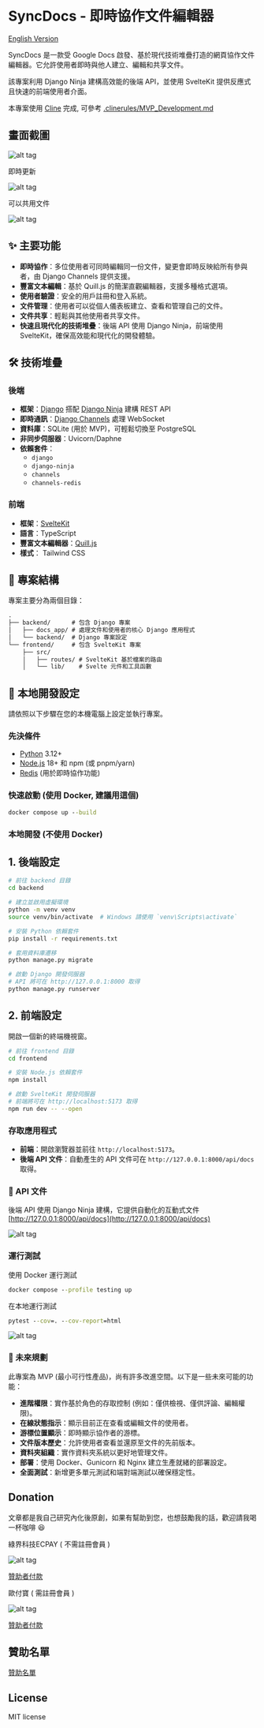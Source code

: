 # SyncDocs - 即時協作文件編輯器

[English Version](README_en.md)

SyncDocs 是一款受 Google Docs 啟發、基於現代技術堆疊打造的網頁協作文件編輯器。它允許使用者即時與他人建立、編輯和共享文件。

該專案利用 Django Ninja 建構高效能的後端 API，並使用 SvelteKit 提供反應式且快速的前端使用者介面。

本專案使用 [Cline](https://github.com/twtrubiks/mcp-vscode-cline?tab=readme-ov-file#cline) 完成, 可參考 [.clinerules/MVP_Development.md](.clinerules/MVP_Development.md)

## 畫面截圖

![alt tag](https://cdn.imgpile.com/f/wqSGcM2_xl.png)

即時更新

![alt tag](https://cdn.imgpile.com/f/eoPjnL3_xl.png)

可以共用文件

![alt tag](https://cdn.imgpile.com/f/qVOuhaq_xl.png)

## ✨ 主要功能

* **即時協作**：多位使用者可同時編輯同一份文件，變更會即時反映給所有參與者，由 Django Channels 提供支援。
* **豐富文本編輯**：基於 Quill.js 的簡潔直觀編輯器，支援多種格式選項。
* **使用者驗證**：安全的用戶註冊和登入系統。
* **文件管理**：使用者可以從個人儀表板建立、查看和管理自己的文件。
* **文件共享**：輕鬆與其他使用者共享文件。
* **快速且現代化的技術堆疊**：後端 API 使用 Django Ninja，前端使用 SvelteKit，確保高效能和現代化的開發體驗。

## 🛠️ 技術堆疊

### 後端

* **框架**：[Django](https://github.com/twtrubiks/django-tutorial) 搭配 [Django Ninja](https://github.com/twtrubiks/django_ninja_tutorial) 建構 REST API
* **即時通訊**：[Django Channels](https://github.com/twtrubiks/django-chat-room) 處理 WebSocket
* **資料庫**：SQLite (用於 MVP)，可輕鬆切換至 PostgreSQL
* **非同步伺服器**：Uvicorn/Daphne
* **依賴套件**：
  * `django`
  * `django-ninja`
  * `channels`
  * `channels-redis`

### 前端

* **框架**：[SvelteKit](https://kit.svelte.dev/)
* **語言**：TypeScript
* **豐富文本編輯器**：[Quill.js](https://quilljs.com/)
* **樣式**： Tailwind CSS

## 📂 專案結構

專案主要分為兩個目錄：

```cmd
.
├── backend/      # 包含 Django 專案
│   ├── docs_app/ # 處理文件和使用者的核心 Django 應用程式
│   └── backend/  # Django 專案設定
└── frontend/     # 包含 SvelteKit 專案
    ├── src/
    │   ├── routes/ # SvelteKit 基於檔案的路由
    │   └── lib/    # Svelte 元件和工具函數
```

## 🚀 本地開發設定

請依照以下步驟在您的本機電腦上設定並執行專案。

### 先決條件

* [Python](https://www.python.org/downloads/) 3.12+
* [Node.js](https://nodejs.org/) 18+ 和 npm (或 pnpm/yarn)
* [Redis](https://redis.io/docs/getting-started/installation/) (用於即時協作功能)

### 快速啟動 (使用 Docker, 建議用這個)

```cmd
docker compose up --build
```

### 本地開發 (不使用 Docker)

## 1. 後端設定

```bash
# 前往 backend 目錄
cd backend

# 建立並啟用虛擬環境
python -m venv venv
source venv/bin/activate  # Windows 請使用 `venv\Scripts\activate`

# 安裝 Python 依賴套件
pip install -r requirements.txt

# 套用資料庫遷移
python manage.py migrate

# 啟動 Django 開發伺服器
# API 將可在 http://127.0.0.1:8000 取得
python manage.py runserver
```

## 2. 前端設定

開啟一個新的終端機視窗。

```bash
# 前往 frontend 目錄
cd frontend

# 安裝 Node.js 依賴套件
npm install

# 啟動 SvelteKit 開發伺服器
# 前端將可在 http://localhost:5173 取得
npm run dev -- --open
```

### 存取應用程式

* **前端**：開啟瀏覽器並前往 `http://localhost:5173`。
* **後端 API 文件**：自動產生的 API 文件可在 `http://127.0.0.1:8000/api/docs` 取得。

### 📖 API 文件

後端 API 使用 Django Ninja 建構，它提供自動化的互動式文件 [http://127.0.0.1:8000/api/docs](http://127.0.0.1:8000/api/docs)

![alt tag](https://cdn.imgpile.com/f/rgw7Ll0_xl.png)

### 運行測試

使用 Docker 運行測試

```cmd
docker compose --profile testing up
```

在本地運行測試

```cmd
pytest --cov=. --cov-report=html
```

![alt tag](https://cdn.imgpile.com/f/CFoGl0z_xl.png)

### 🔮 未來規劃

此專案為 MVP (最小可行性產品)，尚有許多改進空間。以下是一些未來可能的功能：

* **進階權限**：實作基於角色的存取控制 (例如：僅供檢視、僅供評論、編輯權限)。
* **在線狀態指示**：顯示目前正在查看或編輯文件的使用者。
* **游標位置顯示**：即時顯示協作者的游標。
* **文件版本歷史**：允許使用者查看並還原至文件的先前版本。
* **資料夾組織**：實作資料夾系統以更好地管理文件。
* **部署**：使用 Docker、Gunicorn 和 Nginx 建立生產就緒的部署設定。
* **全面測試**：新增更多單元測試和端對端測試以確保穩定性。

## Donation

文章都是我自己研究內化後原創，如果有幫助到您，也想鼓勵我的話，歡迎請我喝一杯咖啡 :laughing:

綠界科技ECPAY ( 不需註冊會員 )

![alt tag](https://payment.ecpay.com.tw/Upload/QRCode/201906/QRCode_672351b8-5ab3-42dd-9c7c-c24c3e6a10a0.png)

[贊助者付款](http://bit.ly/2F7Jrha)

歐付寶 ( 需註冊會員 )

![alt tag](https://i.imgur.com/LRct9xa.png)

[贊助者付款](https://payment.opay.tw/Broadcaster/Donate/9E47FDEF85ABE383A0F5FC6A218606F8)

## 贊助名單

[贊助名單](https://github.com/twtrubiks/Thank-you-for-donate)

## License

MIT license
